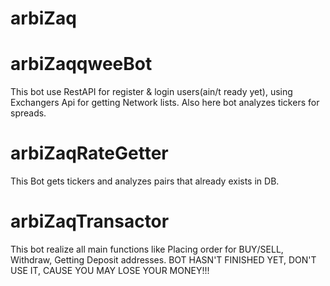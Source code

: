 # arbiZaq
# arbiZaqqweeBot
This bot use RestAPI for register & login users(ain/t ready yet), using Exchangers Api for getting Network lists. Also here bot analyzes tickers for spreads.

# arbiZaqRateGetter
This Bot gets tickers and analyzes pairs that already exists in DB.

# arbiZaqTransactor 
This bot realize all main functions like Placing order for BUY/SELL, Withdraw, Getting Deposit addresses. BOT HASN'T FINISHED YET, DON'T USE IT, CAUSE YOU MAY LOSE YOUR MONEY!!!
